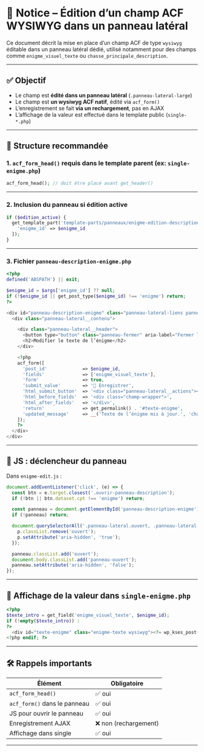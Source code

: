 # 🧩 Notice – Édition d’un champ ACF WYSIWYG dans un panneau latéral

Ce document décrit la mise en place d’un champ ACF de type `wysiwyg` éditable dans un panneau latéral dédié, utilisé notamment pour des champs comme `enigme_visuel_texte` ou `chasse_principale_description`.

---

## ✅ Objectif

- Le champ est **édité dans un panneau latéral** (`.panneau-lateral-large`)
- Le champ est **un wysiwyg ACF natif**, édité via `acf_form()`
- L’enregistrement se fait **via un rechargement**, pas en AJAX
- L’affichage de la valeur est effectué dans le template public (`single-*.php`)

---

## 🔧 Structure recommandée

### 1. `acf_form_head()` requis dans le template parent (ex: `single-enigme.php`)

```php
acf_form_head(); // doit être placé avant get_header()
```

---

### 2. Inclusion du panneau si édition active

```php
if ($edition_active) {
  get_template_part('template-parts/panneaux/enigme-edition-description', null, [
    'enigme_id' => $enigme_id
  ]);
}
```

---

### 3. Fichier `panneau-description-enigme.php`

```php
<?php
defined('ABSPATH') || exit;

$enigme_id = $args['enigme_id'] ?? null;
if (!$enigme_id || get_post_type($enigme_id) !== 'enigme') return;
?>

<div id="panneau-description-enigme" class="panneau-lateral-liens panneau-lateral-large" aria-hidden="true">
  <div class="panneau-lateral__contenu">

    <div class="panneau-lateral__header">
      <button type="button" class="panneau-fermer" aria-label="Fermer le panneau">✖</button>
      <h2>Modifier le texte de l’énigme</h2>
    </div>

    <?php
    acf_form([
      'post_id'             => $enigme_id,
      'fields'              => ['enigme_visuel_texte'],
      'form'                => true,
      'submit_value'        => '💾 Enregistrer',
      'html_submit_button'  => '<div class="panneau-lateral__actions"><button type="submit" class="bouton-enregistrer-description bouton-enregistrer-liens">%s</button></div>',
      'html_before_fields'  => '<div class="champ-wrapper">',
      'html_after_fields'   => '</div>',
      'return'              => get_permalink() . '#texte-enigme',
      'updated_message'     => __('Texte de l’énigme mis à jour.', 'chassesautresor')
    ]);
    ?>
  </div>
</div>
```

---

## 🧪 JS : déclencheur du panneau

Dans `enigme-edit.js` :

```js
document.addEventListener('click', (e) => {
  const btn = e.target.closest('.ouvrir-panneau-description');
  if (!btn || btn.dataset.cpt !== 'enigme') return;

  const panneau = document.getElementById('panneau-description-enigme');
  if (!panneau) return;

  document.querySelectorAll('.panneau-lateral.ouvert, .panneau-lateral-liens.ouvert').forEach((p) => {
    p.classList.remove('ouvert');
    p.setAttribute('aria-hidden', 'true');
  });

  panneau.classList.add('ouvert');
  document.body.classList.add('panneau-ouvert');
  panneau.setAttribute('aria-hidden', 'false');
});
```

---

## 📄 Affichage de la valeur dans `single-enigme.php`

```php
<?php
$texte_intro = get_field('enigme_visuel_texte', $enigme_id);
if (!empty($texte_intro)) :
?>
  <div id="texte-enigme" class="enigme-texte wysiwyg"><?= wp_kses_post($texte_intro); ?></div>
<?php endif; ?>
```

---

## 🛠️ Rappels importants

| Élément                | Obligatoire |
|------------------------|-------------|
| `acf_form_head()`      | ✅ oui       |
| `acf_form()` dans le panneau | ✅ oui       |
| JS pour ouvrir le panneau | ✅ oui       |
| Enregistrement AJAX    | ❌ non (rechargement) |
| Affichage dans single  | ✅ oui       |

---